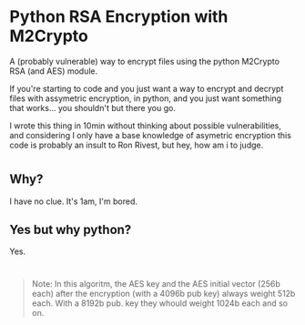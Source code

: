 # Python RSA Encryption with M2Crypto
 A (probably vulnerable) way to encrypt files using the python M2Crypto RSA (and AES) module.
 
 If you're starting to code and you just want a way to encrypt and decrypt files with assymetric encryption, in python, and you just want something that works... you shouldn't but there you go.

 I wrote this thing in 10min without thinking about possible vulnerabilities, and considering I only have a base knowledge of asymetric encryption this code is probably an insult to Ron Rivest, but hey, how am i to judge.

#

## Why?
 I have no clue. It's 1am, I'm bored.

## Yes but why python?
 Yes.

#

> Note: In this algoritm, the AES key and the AES initial vector (256b each) after the encryption (with a 4096b pub key) always weight 512b each. With a 8192b pub. key they whould weight 1024b each and so on.
